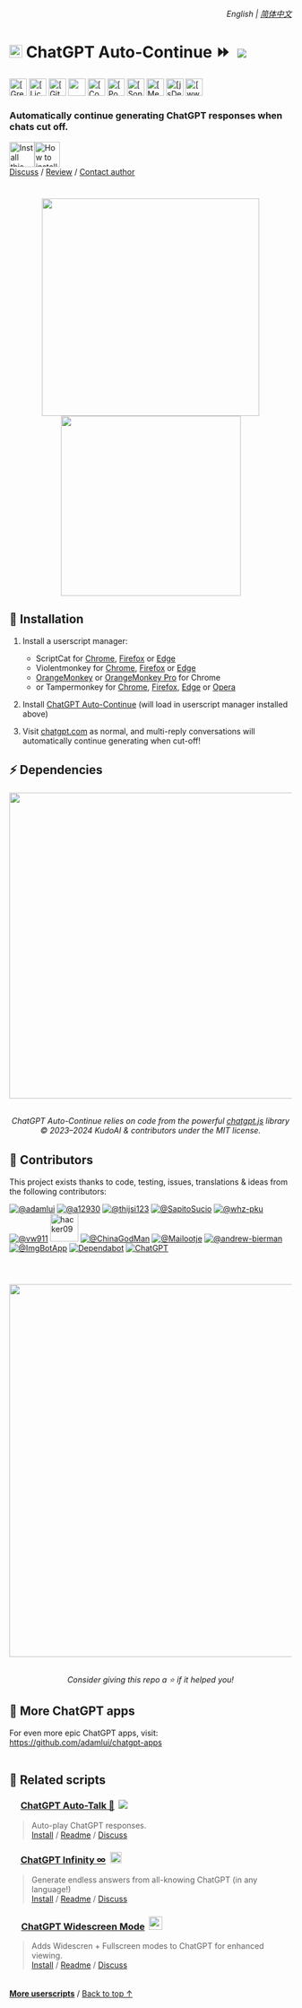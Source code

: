 <div align="right">
    <h6>
        <picture>
            <source type="image/svg+xml" media="(prefers-color-scheme: dark)" srcset="https://media.chatgptautocontinue.com/images/icons/earth/white/icon32.svg">
            <img height=14 src="https://media.chatgptautocontinue.com/images/icons/earth/black/icon32.svg">
        </picture>
        &nbsp;English |
        <a href="zh-cn/#readme">简体中文</a>
    </h6>
</div>

# <picture><source type="image/png" media="(prefers-color-scheme: dark)" srcset="https://media.chatgptautocontinue.com/images/icons/openai/white/icon32.png"><img width=23 src="https://media.chatgptautocontinue.com/images/icons/openai/black/icon32.png"></picture> ChatGPT Auto-Continue ⏩ &nbsp;[![](https://img.shields.io/twitter/url/http/shields.io.svg?style=social)](https://twitter.com/intent/tweet?text=Automatically%20continue%20the%20conversation%20from%20multiple%20ChatGPT%20responses%20w%2F%20this%20plug-in%21T&url=https://chatgptautocontinue.com&hashtags=javascript,openai,chatgpt)

<a href="https://gf.chatgptautocontinue.com"><img height=31 alt="[Greasy Fork]" src="https://img.shields.io/badge/Users-10,000+-blue?logo=weightsandbiases&logoColor=white&labelColor=464646&style=for-the-badge"></a>
<a href="../LICENSE.md"><img height=31 alt="[License: MIT]" src="https://img.shields.io/badge/License-MIT-orange.svg?logo=internetarchive&logoColor=white&labelColor=464646&style=for-the-badge"></a>
<a href="https://github.chatgptautocontinue.com/commits"><img height=31 alt="[GitHub commits]" src="https://img.shields.io/github/commit-activity/m/adamlui/chatgpt-auto-continue?label=Commits&logo=github&logoColor=white&labelColor=464646&color=7bb7fc&style=for-the-badge"></a>
<img height=31 src="https://img.shields.io/badge/Clones-584/month-869da0?logo=github&logoColor=white&labelColor=464646&style=for-the-badge">
<a href="https://www.codefactor.io/repository/github/adamlui/chatgpt-auto-continue"><img height=31 alt="[CodeFactor grade]" src="https://img.shields.io/codefactor/grade/github/adamlui/chatgpt-auto-continue?label=Code+Quality&logo=codefactor&logoColor=white&labelColor=464646&color=b5fc7b&style=for-the-badge"></a>
<a href="https://github.com/KudoAI/chatgpt.js?utm_source=chatgpt_auto_continue&utm_content=github_shield"><img height=31 alt="[Powered by chatgpt.js]" src="https://img.shields.io/badge/Powered_by-chatgpt.js-black?logo=gamejolt&logoColor=white&labelColor=464646&style=for-the-badge"></a>
<a href="https://sonarcloud.io/component_measures?metric=new_vulnerabilities&id=adamlui_chatgpt-auto-continue"><img height=31 alt="[SonarCloud vulnerabilities]" src="https://img.shields.io/badge/dynamic/json?url=https%3A%2F%2Fsonarcloud.io%2Fapi%2Fmeasures%2Fcomponent%3Fcomponent%3Dadamlui_chatgpt-auto-continue%26metricKeys%3Dvulnerabilities&query=%24.component.measures.0.value&style=for-the-badge&logo=sonarcloud&logoColor=white&labelColor=464646&label=Vulnerabilities&color=gold"></a>
<a href="https://github.com/awesome-scripts/awesome-userscripts#chatgpt"><img height=31 alt="[Mentioned in Awesome]" src="https://img.shields.io/badge/Mentioned_in-Awesome-fc7bb7?logo=awesomelists&logoColor=white&labelColor=464646&style=for-the-badge"></a>
<a href="https://www.jsdelivr.com/package/gh/adamlui/chatgpt-auto-continue?tab=stats"><img height=31 alt="[jsDelivr stats]" src="https://img.shields.io/jsdelivr/gh/hm/adamlui/chatgpt-auto-continue?style=for-the-badge&logo=jsdelivr&logoColor=white&label=jsDelivr%20Requests&labelColor=464646&color=2bbbd8"></a>
<a href="https://chatgptautocontinue.com?utm_source=chatgpt_auto_continue&utm_content=github_shield"><img height=31 alt="[www.chatgptautocontinue.com]" src="https://img.shields.io/badge/web-www.chatgptautocontinue.com-lightgrey?logo=dribbble&logoColor=white&labelColor=464646&style=for-the-badge"></a>

### Automatically continue generating ChatGPT responses when chats cut off.

<a href="https://greasyfork.chatgptautocontinue.com"><img height=45 title="Install this script" src="https://media.chatgptautocontinue.com/images/buttons/greasy-fork/install-button.svg"></a><a href="#-installation"><img height=45 title="How to install" src="https://media.chatgptautocontinue.com/images/buttons/greasy-fork/help-button.svg"></a>
<br>
[Discuss](https://github.chatgptautocontinue.com/discussions) /
[Review](https://greasyfork.chatgptautocontinue.com/feedback#post-discussion) /
[Contact author](https://github.com/adamlui)

#

<div align="center">

<img width=388 src="https://media.chatgptautocontinue.com/images/screenshots/continue-button-crossed.png"> <img width=321 src="https://media.chatgptautocontinue.com/images/screenshots/auto-continue-on-notification-checked.png">

</div>

## 🚀 Installation

1. Install a userscript manager:
    - ScriptCat for [Chrome](https://chromewebstore.google.com/detail/scriptcat/ndcooeababalnlpkfedmmbbbgkljhpjf), [Firefox](https://addons.mozilla.org/firefox/addon/scriptcat/) or [Edge](https://microsoftedge.microsoft.com/addons/detail/scriptcat/liilgpjgabokdklappibcjfablkpcekh)
    - Violentmonkey for [Chrome](https://chromewebstore.google.com/detail/violentmonkey/jinjaccalgkegednnccohejagnlnfdag), [Firefox](https://addons.mozilla.org/firefox/addon/violentmonkey/) or [Edge](https://microsoftedge.microsoft.com/addons/detail/eeagobfjdenkkddmbclomhiblgggliao)
    - [OrangeMonkey](https://chromewebstore.google.com/detail/orangemonkey/ekmeppjgajofkpiofbebgcbohbmfldaf) or [OrangeMonkey Pro](https://chromewebstore.google.com/detail/orangemonkey-pro/ggdmdoodcfamjggeigifpjfnnjfbland) for Chrome
    - or Tampermonkey for [Chrome](https://chromewebstore.google.com/detail/tampermonkey/dhdgffkkebhmkfjojejmpbldmpobfkfo), [Firefox](https://addons.mozilla.org/firefox/addon/tampermonkey/), [Edge](https://microsoftedge.microsoft.com/addons/detail/tampermonkey/iikmkjmpaadaobahmlepeloendndfphd) or [Opera](https://addons.opera.com/extensions/details/tampermonkey-beta/)

2. Install [ChatGPT Auto-Continue](https://greasyfork.chatgptautocontinue.com) (will load in userscript manager installed above)

3. Visit [chatgpt.com](https://chatgpt.com) as normal, and multi-reply conversations will automatically continue generating when cut-off!

## ⚡ Dependencies

<h6>
<div align="center">

<a href="https://chatgpt.js.org">
    <picture>
        <source type="image/png" media="(prefers-color-scheme: dark)" srcset="https://media.chatgptjs.org/images/logos/chatgpt.js/with-reflection/darkmode.png">
        <img width=546 src="https://media.chatgptjs.org/images/logos/chatgpt.js/with-reflection/lightmode.png">
    </picture>
</a>
<br><br>

ChatGPT Auto-Continue relies on code from the powerful [chatgpt.js](https://github.com/KudoAI/chatgpt.js) library
<br>© 2023–2024 KudoAI & contributors under the MIT license.

</div>
</h6>

## 🧠 Contributors

This project exists thanks to code, testing, issues, translations & ideas from the following contributors:

[![](https://images.weserv.nl/?url=https://avatars.githubusercontent.com/u/10906554?first-contrib=2023.04.28&h=50&w=50&mask=circle&maxage=7d "@adamlui")](https://github.com/adamlui)
[![](https://images.weserv.nl/?url=https://avatars.githubusercontent.com/u/84412716?first-contrib=2023.08.02-ux-update-bug-report&h=50&w=50&mask=circle&maxage=7d "@a12930")](https://github.com/a12930)
[![](https://images.weserv.nl/?url=https://avatars.githubusercontent.com/u/64159148?first-contrib=2023.08.10-observer-freeze-bug-report&h=50&w=50&mask=circle&maxage=7d "@thijsi123")](https://github.com/thijsi123)
[![](https://images.weserv.nl/?url=https://avatars.githubusercontent.com/u/7357354?first-contrib=2023.10.31-observer-freeze-bug-report&h=50&w=50&mask=circle&maxage=7d "@SapitoSucio")](https://github.com/SapitoSucio)
[![](https://images.weserv.nl/?url=https://avatars.githubusercontent.com/u/158176338?first-contrib=2024.3.1-button-click-fails-bug-report&h=50&w=50&mask=circle&maxage=7d "@whz-pku")](https://github.com/whz-pku)
[![](https://images.weserv.nl/?url=https://avatars.githubusercontent.com/u/144692196?first-contrib=2024.5.14-post-gpt-4o-ui-update-broke-script-alert&h=50&w=50&mask=circle&maxage=7d "@vw911")](https://github.com/vw911)
<a href="https://greasyfork.org/users/670188-hacker09"><picture><source type="image/png" media="(prefers-color-scheme: dark)" srcset="https://media.chatgptautocontinue.com/images/icons/web-stores/greasy-fork/white/icon50.png"><img width=50 src="https://media.chatgptautocontinue.com/images/icons/web-stores/greasy-fork/black/icon50.png?first-contrib=2024.6.27-portuguese-translation-corrections" title="hacker09"></picture></a>
[![](https://images.weserv.nl/?url=https://avatars.githubusercontent.com/u/96548841?first-contrib=2024.9.7-improved-chinese-msgs&h=50&w=50&mask=circle&maxage=7d "@ChinaGodMan")](https://github.com/ChinaGodMan)
[![](https://images.weserv.nl/?url=https://avatars.githubusercontent.com/u/69102590?first-contrib=2024.9.15-stopped-working-alert&h=50&w=50&mask=circle&maxage=7d "@Mailootje")](https://github.com/Mailootje)
[![](https://images.weserv.nl/?url=https://avatars.githubusercontent.com/u/94939237?first-contrib=2024.9.25-dark-reader-interference-alert&h=50&w=50&mask=circle&maxage=7d "@andrew-bierman")](https://github.com/andrew-bierman)
[![](https://images.weserv.nl/?url=https://avatars.githubusercontent.com/u/31427850?h=50&w=50&mask=circle&maxage=7d "@ImgBotApp")](https://github.com/ImgBotApp)
[![](https://images.weserv.nl/?url=https://avatars.githubusercontent.com/in/29110&h=50&w=50&mask=circle&maxage=7d "Dependabot")](https://github.com/dependabot)
<a href="https://chatgpt.com"><picture><source type="image/png" media="(prefers-color-scheme: dark)" srcset="https://images.weserv.nl/?url=https://media.chatgptautocontinue.com/images/icons/platforms/chatgpt/black-on-white/icon50.png?h=50&w=50&mask=circle&maxage=7d"><img src="https://images.weserv.nl/?url=https://media.chatgptautocontinue.com/images/icons/platforms/chatgpt/white-on-black/icon50.png?h=50&w=50&mask=circle&maxage=7d" title="ChatGPT"></picture></a>

#

<div align="center">

<br>

<a href="https://star-history.com/#adamlui/chatgpt-auto-continue">
    <picture>
        <source media="(prefers-color-scheme: dark)" srcset="https://api.star-history.com/svg?repos=adamlui/chatgpt-auto-continue&type=Timeline&theme=dark" />
        <img width=665 src="https://api.star-history.com/svg?repos=adamlui/chatgpt-auto-continue&type=Timeline" />
    </picture>
</a>

<br>_Consider giving this repo a ⭐ if it helped you!_

</div>

## 🤖 More ChatGPT apps

For even more epic ChatGPT apps, visit: https://github.com/adamlui/chatgpt-apps
<br><br>

## 📜 Related scripts

### <picture><source type="image/png" media="(prefers-color-scheme: dark)" srcset="https://cdn.jsdelivr.net/gh/adamlui/chatgpt-auto-talk/assets/images/icons/openai/white/icon16.png"><img width=16 src="https://cdn.jsdelivr.net/gh/adamlui/chatgpt-auto-talk/assets/images/icons/openai/black/icon16.png"></picture> [ChatGPT Auto-Talk 📣](https://github.com/adamlui/chatgpt-auto-talk) &nbsp;<a href="https://github.com/awesome-scripts/awesome-userscripts#chatgpt"><img src="https://cdn.jsdelivr.net/gh/adamlui/chatgpt-auto-talk/assets/images/badges/awesome/badge.svg"></a>

> Auto-play ChatGPT responses.
<br>[Install](https://github.com/adamlui/chatgpt-auto-talk/#-installation) /
[Readme](https://github.com/adamlui/chatgpt-auto-talk/#readme) /
[Discuss](https://github.com/adamlui/chatgpt-auto-talk/discussions)

### <picture><source type="image/png" media="(prefers-color-scheme: dark)" srcset="https://media.chatgptinfinity.com/images/icons/openai/white/icon16.png"><img width=16 src="https://media.chatgptinfinity.com/images/icons/openai/black/icon16.png"></picture> [ChatGPT Infinity ∞](https://chatgptinfinity.com) &nbsp;<a href="https://chrome.chatgptinfinity.com"><img height=20 src="https://media.chatgptinfinity.com/images/badges/chrome-web-store/featured-by-google/badge500x91.png"></a>

> Generate endless answers from all-knowing ChatGPT (in any language!)
<br>[Install](https://docs.chatgptinfinity.com/#-installation) / 
[Readme](https://docs.chatgptinfinity.com/#readme) / 
[Discuss](https://github.chatgptinfinity.com/discussions)

### <img width=17 src="https://media.chatgptwidescreen.com/images/icons/widescreen-robot-emoji/icon32.png"> [ChatGPT Widescreen Mode](https://chatgptwidescreen.com) &nbsp;<img src="https://media.chatgptwidescreen.com/images/badges/product-hunt/product-of-the-week-2-larger-centered-rounded-light.svg" width="auto" height="24" />

> Adds Widescren + Fullscreen modes to ChatGPT for enhanced viewing.
<br>[Install](https://docs.chatgptwidescreen.com/#-installation) / 
[Readme](https://docs.chatgptwidescreen.com/#readme) / 
[Discuss](https://github.chatgptwidescreen.com/discussions)

<img height=6px width="100%" src="https://media.chatgptautocontinue.com/images/separators/gradient-aqua.png">
  
<a href="https://github.com/adamlui/userscripts">**More userscripts**</a> / 
<a href="#-chatgpt-auto-continue--">Back to top ↑</a>
